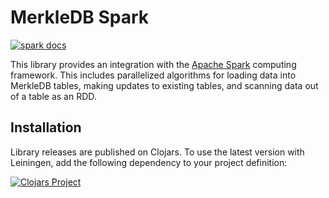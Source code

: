 MerkleDB Spark
==============

[![spark docs](https://img.shields.io/badge/doc-spark-blue.svg)](https://greglook.github.io/merkle-db/codox/spark/)

This library provides an integration with the
[Apache Spark](https://spark.apache.org/) computing framework. This includes
parallelized algorithms for loading data into MerkleDB tables, making updates to
existing tables, and scanning data out of a table as an RDD.


## Installation

Library releases are published on Clojars. To use the latest version with
Leiningen, add the following dependency to your project definition:

[![Clojars Project](http://clojars.org/merkle-db/spark/latest-version.svg)](http://clojars.org/merkle-db/spark)
